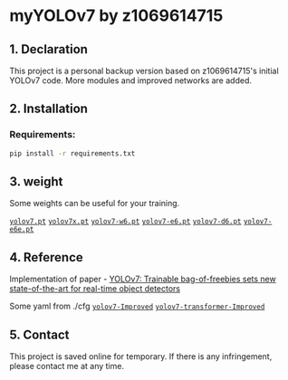 # myYOLOv7 by z1069614715

## 1. Declaration

This project is a personal backup version based on z1069614715's initial YOLOv7 code. More modules and improved networks are added.

## 2. Installation

### Requirements:

```bash
pip install -r requirements.txt
```

## 3. weight

Some weights can be useful for your training.

[`yolov7.pt`](https://github.com/WongKinYiu/yolov7/releases/download/v0.1/yolov7.pt) [`yolov7x.pt`](https://github.com/WongKinYiu/yolov7/releases/download/v0.1/yolov7x.pt) [`yolov7-w6.pt`](https://github.com/WongKinYiu/yolov7/releases/download/v0.1/yolov7-w6.pt) [`yolov7-e6.pt`](https://github.com/WongKinYiu/yolov7/releases/download/v0.1/yolov7-e6.pt) [`yolov7-d6.pt`](https://github.com/WongKinYiu/yolov7/releases/download/v0.1/yolov7-d6.pt) [`yolov7-e6e.pt`](https://github.com/WongKinYiu/yolov7/releases/download/v0.1/yolov7-e6e.pt)

## 4. Reference

Implementation of paper - [YOLOv7: Trainable bag-of-freebies sets new state-of-the-art for real-time object detectors](https://arxiv.org/abs/2207.02696)

Some yaml from ./cfg [`yolov7-Improved`](https://github.com/lx-cly/YOLOv7_OBB/tree/main/cfg/yolov7-Improved) [`yolov7-transformer-Improved`](https://github.com/lx-cly/YOLOv7_OBB/tree/main/cfg/yolov7-transformer-Improved)

## 5. Contact

This project is saved online for temporary. If there is any infringement, please contact me at any time.
